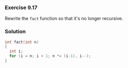 ### Exercise 9.17
Rewrite the `fact` function so that it's no longer recursive.

### Solution
```c
int fact(int n)
{
  int i;
  for (i = n; i > 1; n *= (i-1), i--);
}
```
